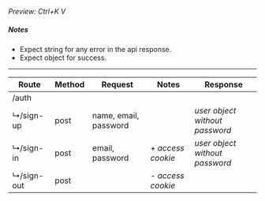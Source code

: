*Preview: Ctrl+K V*

##### Notes
 - Expect string for any error in the api response.
 - Expect object for success.

---

| Route                               | Method  | Request                               | Notes                                 | Response                              |
| ----------------------------------- | ------- | ------------------------------------- | ------------------------------------- | ------------------------------------- |
| /auth                               |         |                                       |                                       |                                       |
| ↳/sign-up                           | post    | name, email, password                 |                                       | *user object without password*        |
| ↳/sign-in                           | post    | email, password                       | *+ access cookie*                     | *user object without password*        |
| ↳/sign-out                          | post    |                                       | *- access cookie*                     |                                       |
